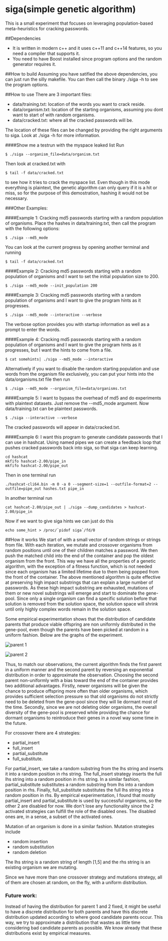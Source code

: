# siga(simple genetic algorithm)
This is a small experiment that focuses on leveraging population-based meta-heuristics for cracking passwords.

##Dependencies
* It is written in modern c++ and it uses c++11 and c++14 features, so you need a compiler that supports it.
* You need to have Boost installed since program options and the random generator requires it.

##How to build
Assuming you have satified the above dependencies, you can just run the silly makefile. You can then call the binary ./siga -h to see the program options.

##How to use
There are 3 important files:
* data/training.txt: location of the words you want to crack reside.
* data/organism.txt: location of the starting organisms, assuming you dont want to start of with random organisms.
* data/cracked.txt: where all the cracked passwords will be.

The location of these files can be changed by providing the right arguments to siga. Look at ./siga -h for more information.

####Show me a testrun with the myspace leaked list
Run
```
$ ./siga --organism_file=data/organism.txt
```
Then look at cracked.txt with
```
$ tail -f data/cracked.txt
```
to see how it tries to crack the myspace list. Even though in this mode everything is plaintext, the genetic algorithm can only query if it is a hit or miss, so for the purpose of this demostration, hashing it would not be necessary.

###Other Examples:

####Example 1: Cracking md5 passwords starting with a random population of organisms.
Place the hashes in data/training.txt, then call the program with the following options:
```
$ ./siga --md5_mode
```
You can look at the current progress by opening another terminal and running
```
$ tail -f data/cracked.txt
```

####Example 2: Cracking md5 passwords starting with a random population of organisms and I want to set the initial population size to 200.
```
$ ./siga --md5_mode --init_population 200
```

####Example 3: Cracking md5 passwords starting with a random population of organisms and I want to give the program hints as it progresses.
```
$ ./siga --md5_mode --interactive --verbose
```
The verbose option provides you with startup information as well as a prompt to enter the words.

####Example 4: Cracking md5 passwords starting with a random population of organisms and I want to give the program hints as it progresses, but I want the hints to come from a file.
```
$ cat somehints| ./siga --md5_mode --interactive
```
Alternatively if you want to disable the random starting population and use words from the organism file exclusively, you can put your hints into the data/organisms.txt file then run
```
$ ./siga --md5_mode --organism_file=data/organisms.txt
```

####Example 5: I want to bypass the overhead of md5 and do experiments with plaintext datasets.
Just remove the --md5_mode argument. Now data/training.txt can be plaintext passwords.
```
$ ./siga --interactive --verbose
```
The cracked passwords will appear in data/cracked.txt.

####Example 6: I want this program to generate candidate passwords that I can use in hashcat.
Using named pipes we can create a feedback loop that pushes cracked passwords back into siga, so that siga can keep learning.
```
cd hashcat
mkfifo hashcat-2.00/pipe_in
mkfifo hashcat-2.00/pipe_out
```
Then in one terminal run
```
./hashcat-cli64.bin -m 0 -a 0 --segment-size=1 --outfile-format=2 --outfile=pipe_out hashes.txt pipe_in
```
In another terminal run
```
cat hashcat-2.00/pipe_out | ./siga --dump_candidates > hashcat-2.00/pipe_in
```
Now if we want to give siga hints we can just do this
```
echo some_hint > /proc/`pidof siga`/fd/0
```


##How it works
We start of with a small vector of random strings or strings from file. With each iteration, we mutate and crossover organisms from random positions until one of their children matches a password. We then push the matched child into the end of the container and pop the oldest organism from the front. This way we have all the properties of a genetic algorithm, with the exception of a fitness function, which is not needed since each organism has a limited lifetime due to them being popped from the front of the container. The above mentioned algorithm is quite effective at preserving high impact substrings that can explain a large number of passwords. As these high impact substring are exhausted, mutations of them or new novel substrings will emerge and start to dominate the gene-pool. Since only a single organism can find a specific solution before that solution is removed from the solution space, the solution space will shrink until only highly complex words remain in the solution space.

Some empirical experimentation shows that the distribution of candidate parents that produce viable offspring are non uniformly distributed in the gene-pool, even though the parents have been picked at random in a uniform fashion. Below are the graphs of the experiment.

![parent 1](https://github.com/lyle-nel/siga/blob/master/documentation/parent_1.png)

![parent 2](https://github.com/lyle-nel/siga/blob/master/documentation/parent_2.png)

Thus, to match our observations, the current algorithm finds the first parent in a uniform manner and the second parent by reversing an exponential distribution in order to approximate the observation. Choosing the second parent non-uniformly with a bias toward the end of the container provides two additional advantages. Firstly, newer organisms will be given the chance to produce offspring more often than older organisms, which provides sufficient selection pressure so that old organisms do not strictly need to be deleted from the gene-pool since they will lie dormant most of the time. Secondly, since we are not deleting older organisms, the overall diversity of the gene-pool is preserved while providing the chance for dormant organisms to reintroduce their genes in a novel way some time in the future.

For crossover there are 4 strategies:
* partial_insert
* full_insert
* partial_substitute
* full_substitute.

For partial_insert, we take a random substring from the lhs string and inserts it into a random position in rhs string. The full_insert strategy inserts the full lhs string into a random position in rhs string.
In a similar fashion, partial_substitute substitutes a random substring from lhs into a random position in rhs. Finally, full_substitute substitutes the full lhs string into a random position in rhs. By empirical experimentation, I found that mostly partial_insert and partial_substitute is used by successful organisms, so the other 2 are disabled for now. We don't lose any functionality since the 2 activated strategies can fulfill the role of the disabled ones. The disabled ones are, in a sense, a subset of the activated ones.

Mutation of an organism is done in a similar fashion. Mutation strategies include
* random insertion
* random substitution
* random deletion

The lhs string is a random string of length [1,5] and the rhs string is an existing organism we are mutating.

Since we have more than one crossover strategy and mutations strategy, all of them are chosen at random, on the fly, with a uniform distribution.

### Future work:
Instead of having the distribution for parent 1 and 2 fixed, it might be useful to have a discrete distribution for both parents and have this discrete distribution updated according to where good candidate parents occur. This way, we try to approximate a distribution that wastes as little time considering bad candidate parents as possible. We know already that these distributions exist by empirical measures. 

